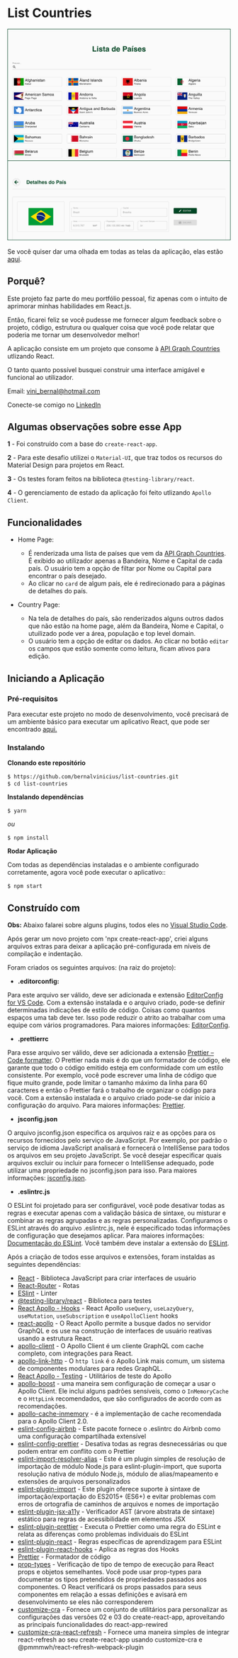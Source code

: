 # List Countries

![Preview-Screens](https://raw.githubusercontent.com/bernalvinicius/list-countries/master/src/assets/images/screenPage.png)

Se você quiser dar uma olhada em todas as telas da aplicação, elas estão [aqui](https://list-countries.netlify.app/).

## Porquê?

Este projeto faz parte do meu portfólio pessoal, fiz apenas com o intuito de aprimorar minhas habilidades em React.js.

Então, ficarei feliz se você pudesse me fornecer algum feedback sobre o projeto, código, estrutura ou qualquer coisa que você pode relatar que poderia me tornar um desenvolvedor melhor!

A aplicação consiste em um projeto que consome à [API Graph Countries](https://github.com/lennertVanSever/graphcountries) utlizando React.

O tanto quanto possível busquei construir uma interface amigável e funcional ao utilizador.

Email: vini_bernal@hotmail.com

Conecte-se comigo no [LinkedIn](https://www.linkedin.com/in/vin%C3%ADcius-bernal-19254027/)


## Algumas observações sobre esse App

**1** - Foi construído com a base do `create-react-app`.

**2** - Para este desafio utilizei o `Material-UI`, que traz todos os recursos do Material Design para projetos em React.

**3** - Os testes foram feitos na biblioteca `@testing-library/react`.

**4** - O gerenciamento de estado da aplicação foi feito utlizando `Apollo Client`.

## Funcionalidades

- Home Page:

  - É renderizada uma lista de países que vem da [API Graph Countries](https://github.com/lennertVanSever/graphcountries). É exibido ao utilizador apenas a Bandeira, Nome e Capital de cada país. O usuário tem a opção de filtar por Nome ou Capital para encontrar o país desejado.
  - Ao clicar no `card` de algum país, ele é redirecionado para a páginas de detalhes do país.

- Country Page:
  - Na tela de detalhes do país, são renderizados alguns outros dados que não estão na home page, além da Bandeira, Nome e Capital, o utuilizado pode ver a área, população e top level domain.
  - O usuário tem a opção de editar os dados. Ao clicar no botão `editar` os campos que estão somente como leitura, ficam ativos para edição.

## Iniciando a Aplicação

### Pré-requisitos

Para executar este projeto no modo de desenvolvimento, você precisará de um ambiente básico para executar um aplicativo React, que pode ser encontrado [aqui.](https://reactjs.org/docs/getting-started.html)

### Instalando

**Clonando este repositório**

```
$ https://github.com/bernalvinicius/list-countries.git
$ cd list-countries
```

**Instalando dependências**

```
$ yarn
```

_ou_

```
$ npm install
```

**Rodar Aplicação**

Com todas as dependências instaladas e o ambiente configurado corretamente, agora você pode executar o aplicativo::

```
$ npm start
```

## Construído com

**Obs:** Abaixo falarei sobre alguns plugins, todos eles no [Visual Studio Code](https://code.visualstudio.com/).

Após gerar um novo projeto com 'npx create-react-app', criei alguns arquivos extras para deixar a aplicação pré-configurada em níveis de compilação e indentação.

Foram criados os seguintes arquivos: (na raiz do projeto):

- **.editorconfig:**

Para este arquivo ser válido, deve ser adicionada e extensão [EditorConfig for VS Code](https://marketplace.visualstudio.com/items?itemName=EditorConfig.EditorConfig). Com a extensão instalada e o arquivo criado, pode-se definir determinadas indicações de estilo de código. Coisas como quantos espaços uma tab deve ter. Isso pode reduzir o atrito ao trabalhar com uma equipe com vários programadores. Para maiores informações: [EditorConfig](https://editorconfig.org/).

- **.prettierrc**

Para esse arquivo ser válido, deve ser adicionada a extensão [Prettier – Code formatter](https://prettier.io/). O Prettier nada mais é do que um formatador de código, ele garante que todo o código emitido esteja em conformidade com um estilo consistente. Por exemplo, você pode escrever uma linha de código que fique muito grande, pode limitar o tamanho máximo da linha para 60 caracteres e então o Prettier fará o trabalho de organizar o código para você. Com a extensão instalada e o arquivo criado pode-se dar início a configuração do arquivo. Para maiores informações: [Prettier](https://prettier.io/).

- **jsconfig.json**

O arquivo jsconfig.json especifica os arquivos raiz e as opções para os recursos fornecidos pelo serviço de JavaScript. Por exemplo, por padrão o serviço de idioma JavaScript analisará e fornecerá o IntelliSense para todos os arquivos em seu projeto JavaScript. Se você desejar especificar quais arquivos excluir ou incluir para fornecer o IntelliSense adequado, pode utilizar uma propriedade no jsconfig.json para isso. Para maiores informações: [jsconfig.json](https://code.visualstudio.com/docs/languages/jsconfig).

- **.eslintrc.js**

O ESLint foi projetado para ser configurável, você pode desativar todas as regras e executar apenas com a validação básica de sintaxe, ou misturar e combinar as regras agrupadas e as regras personalizadas. Configuramos o ESLint através do arquivo .eslintrc.js, nele é especificado todas informações de configuração que desejamos aplicar. Para maiores informações: [Documentação do ESLint](https://eslint.org/docs/user-guide/configuring). Você também deve instalar a extensão do [ESLint](https://marketplace.visualstudio.com/items?itemName=dbaeumer.vscode-eslint).

Após a criação de todos esse arquivos e extensões, foram instaldas as seguintes dependências:

- [React](https://reactjs.org/) - Biblioteca JavaScript para criar interfaces de usuário
- [React-Router](https://reactrouter.com/) - Rotas
- [ESlint](https://eslint.org/) - Linter
- [@testing-library/react](https://github.com/testing-library/react-testing-library#readme) - Biblioteca para testes
- [React Apollo - Hooks](https://github.com/apollographql/react-apollo#readme) - React Apollo `useQuery`, `useLazyQuery`, `useMutation`, `useSubscription` e `useApolloClient` hooks
- [react-apollo](https://github.com/apollographql/react-apollo#readme) - O React Apollo permite a busque dados no servidor GraphQL e os use na construção de interfaces de usuário reativas usando a estrutura React.
- [apollo-client](https://www.npmjs.com/package/apollo-client) - O Apollo Client é um cliente GraphQL com cache completo, com integrações para React.
- [apollo-link-http]() - O `http link` é o Apollo Link mais comum, um sistema de componentes modulares para redes GraphQL.
- [React Apollo - Testing](https://www.npmjs.com/package/@apollo/react-testing) - Utilitários de teste do Apollo
- [apollo-boost](https://www.npmjs.com/package/apollo-boost) - uma maneira sem configuração de começar a usar o Apollo Client. Ele inclui alguns padrões sensíveis, como o `InMemoryCache` e o `HttpLink` recomendados, que são configurados de acordo com as recomendações.
- [apollo-cache-inmemory](https://www.npmjs.com/package/apollo-cache-inmemory) - é a implementação de cache recomendada para o Apollo Client 2.0.
- [eslint-config-airbnb](https://github.com/airbnb/javascript) - Este pacote fornece o .eslintrc do Airbnb como uma configuração compartilhada extensível
- [eslint-config-prettier](https://github.com/prettier/eslint-config-prettier#readme) - Desativa todas as regras desnecessárias ou que podem entrar em conflito com o Prettier
- [eslint-import-resolver-alias](https://github.com/johvin/eslint-import-resolver-alias#readme) - Este é um plugin simples de resolução de importação de módulo Node.js para eslint-plugin-import, que suporta resolução nativa de módulo Node.js, módulo de alias/mapeamento e extensões de arquivos personalizados
- [eslint-plugin-import](https://github.com/benmosher/eslint-plugin-import) - Este plugin oferece suporte à sintaxe de importação/exportação do ES2015+ (ES6+) e evitar problemas com erros de ortografia de caminhos de arquivos e nomes de importação
- [eslint-plugin-jsx-a11y](https://github.com/jsx-eslint/eslint-plugin-jsx-a11y#readme) - Verificador AST (árvore abstrata de sintaxe) estático para regras de acessibilidade em elementos JSX
- [eslint-plugin-prettier](https://github.com/prettier/eslint-plugin-prettier#readme) - Executa o Prettier como uma regra do ESLint e relata as diferenças como problemas individuais do ESLint
- [eslint-plugin-react](https://github.com/yannickcr/eslint-plugin-react) - Regras específicas de aprendizagem para ESLint
- [eslint-plugin-react-hooks](https://github.com/facebook/react) - Aplica as regras dos Hooks
- [Prettier](https://github.com/prettier/prettier) - Formatador de código
- [prop-types](https://github.com/facebook/prop-types) - Verificação de tipo de tempo de execução para React props e objetos semelhantes. Você pode usar prop-types para documentar os tipos pretendidos de propriedades passados aos componentes. O React verificará os props passados para seus componentes em relação a essas definições e avisará em desenvolvimento se eles não corresponderem
- [customize-cra](https://github.com/arackaf/customize-cra#readme) - Fornece um conjunto de utilitários para personalizar as configurações das versões 02 e 03 do create-react-app, aproveitando as principais funcionalidades do react-app-rewired
- [customize-cra-react-refresh](https://github.com/esetnik/customize-cra-react-refresh#readme) - Fornece uma maneira simples de integrar react-refresh ao seu create-react-app usando customize-cra e @pmmmwh/react-refresh-webpack-plugin
